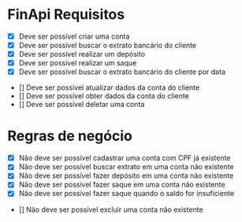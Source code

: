 # FinApi Requisitos

- [x] Deve ser possível criar uma conta  
- [x] Deve ser possível buscar o extrato bancário do cliente  
- [x] Deve ser possível realizar um depósito  
- [x] Deve ser possível realizar um saque  
- [x] Deve ser possível buscar o extrato bancário do cliente por data   
- [] Deve ser possível atualizar dados da conta do cliente  
- [] Deve ser possível obter dados da conta do cliente  
- [] Deve ser possível deletar uma conta 

#  

# Regras de negócio  
- [x] Não deve ser possível cadastrar uma conta com CPF já existente  
- [x] Não deve ser possível buscar extrato em uma conta não existente  
- [x] Não deve ser possível fazer depósito em uma conta não existente  
- [x] Não deve ser possível fazer saque em uma conta não existente  
- [x] Não deve ser possível fazer saque quando o saldo for insuficiente  
- [] Não deve ser possível excluir uma conta não existente  